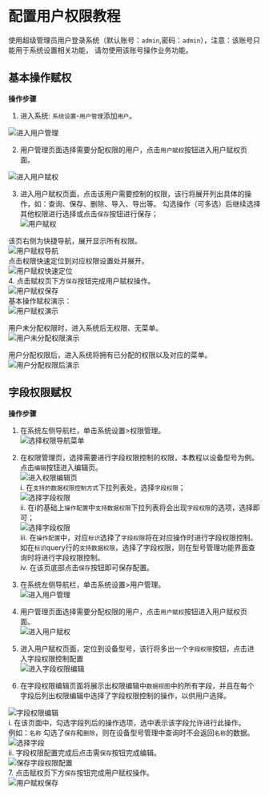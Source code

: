 # 配置用户权限教程
使用超级管理员用户登录系统（默认账号：`admin`,密码：`admin`），注意：该账号只能用于系统设置相关功能，
请勿使用该账号操作业务功能。

## 基本操作赋权
**操作步骤**
1. 进入系统: `系统设置`-`用户管理`添加`用户`。  
  
![进入用户管理](../images/system/choose-permission.png)   
  
2. 用户管理页面选择需要分配权限的用户，点击`用户赋权`按钮进入用户赋权页面。  
  
![进入用户赋权](../images/system/into-permission-setting.png)  

3. 进入用户赋权页面，点击该用户需要控制的权限，该行将展开列出具体的操作，如：查询、保存、删除、导入、导出等。
勾选操作（可多选）后继续选择其他权限进行选择或点击`保存`按钮进行保存；  
![用户赋权](../images/system/permission-setting.png)  
  
该页右侧为快捷导航，展开显示所有权限。  
![用户赋权导航](../images/system/permission-setting-navigation.png)  
点击权限快速定位到对应权限设置处并展开。  
![用户赋权快速定位](../images/system/fast-permission-setting.png)  
4. 点击赋权页下方`保存`按钮完成用户赋权操作。  
![用户赋权保存](../images/system/permission-setting-save.png)  
基本操作赋权演示：   
![用户赋权演示](../images/system/permission-setting-play.gif) 

用户未分配权限时，进入系统后无权限、无菜单。   
![用户未分配权限演示](../images/system/no-permission.gif)  

用户分配权限后，进入系统将拥有已分配的权限以及对应的菜单。  
![用户分配权限后演示](../images/system/have-permission.gif)

## 字段权限赋权
**操作步骤**
1. 在系统左侧导航栏，单击系统设置>权限管理。  
![选择权限导航菜单](../images/system/permission-choose.png)  
2. 在权限管理页，选择需要进行字段权限控制的权限，本教程以设备型号为例。点击`编辑`按钮进入编辑页。  
![进入权限编辑页](../images/system/permission-update.png)  
 i. 在`支持的数据权限控制方式`下拉列表处，选择`字段权限`；  
 ![选择字段权限](../images/system/column-setting.png)   
 ii. 在i的基础上`操作配置`中`支持数据权限`下拉列表将会出现`字段权限`的选项，选择即可；  
 ![选择字段权限](../images/system/column-choose.png)  
 iii. 在`操作配置`中，对应`标识`选择了`字段权限`将在对应操作时进行字段权限控制。  
 如在`标识`query行的`支持数据权限`，选择了字段权限，则在型号管理功能界面查询时将进行字段权限控制。  
 iv. 在该页底部点击`保存`按钮即可保存配置。  
3. 在系统左侧导航栏，单击系统设置>用户管理。  
![进入用户管理](../images/system/choose-permission.png)  
4. 用户管理页面选择需要分配权限的用户，点击`用户赋权`按钮进入用户赋权页面。  
![进入用户赋权](../images/system/into-permission-setting.png)  
  
5. 进入用户赋权页面，定位到设备型号，该行将多出一个`字段权限`按钮，点击进入字段权限控制配置  
![进入字段权限编辑](../images/system/into-field-access.png)  
  
6. 在字段权限编辑页面将展示出权限编辑中`数据视图`中的所有字段，并且在每个字段后列出权限编辑中选择了字段权限控制的操作，以供用户选择。  
  
![字段权限编辑](../images/system/update-field-access.png)  
i. 在该页面中，勾选字段列后的操作选项，选中表示该字段允许进行此操作。  
例如：`名称` 勾选了`保存`和`删除`，则在设备型号管理中查询时不会返回`名称`的数据。  
![选择字段](../images/system/choose-field.png)  
ii. 字段权限配置完成后点击需`保存`按钮完成编辑。  
![保存字段权限配置](../images/system/save-field-access.png)  
7. 点击赋权页下方`保存`按钮完成用户赋权操作。  
![用户赋权保存](../images/system/permission-setting-save.png)  
